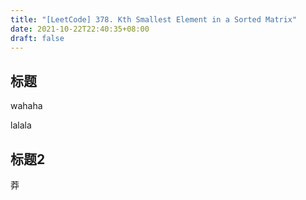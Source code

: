 ```yaml
---
title: "[LeetCode] 378. Kth Smallest Element in a Sorted Matrix"
date: 2021-10-22T22:40:35+08:00
draft: false
---
```


## 标题

wahaha

lalala

## 标题2

莽


